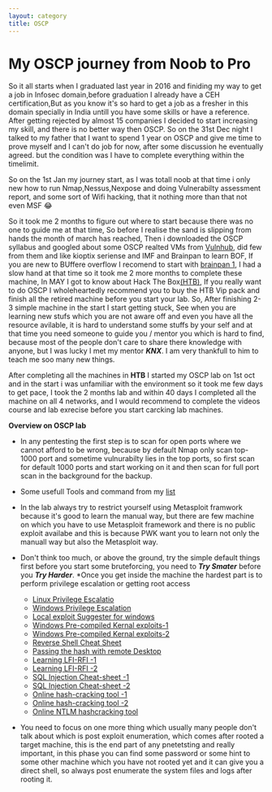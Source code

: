 ```yaml
---
layout: category
title: OSCP
---
```


<h1 Class="message">
  My OSCP journey from Noob to Pro
</h1>

So it all starts when I graduated last year in 2016 and finiding my way to get a job in Infosec domain,before graduation I already have a CEH certification,But as you know it's so hard to get a job as a fresher in this domain specially in India untill you have some skills or have a reference. After getting rejected by almost 15 companies I decided to start increasing my skill, and there is no better way then OSCP. So on the 31st Dec night I talked to my father that I want to spend 1 year on OSCP and give me time to prove myself and I can't do job for now, after some discussion he eventually agreed. but the condition was I have to complete everything within the timelimit.

So on the 1st Jan my journey start, as I was totall noob at that time i only new how to run Nmap,Nessus,Nexpose and doing Vulnerabilty assessment report, and some sort of Wifi hacking, that it nothing more than that not even MSF 😂

So it took me 2 months to figure out where to start because there was no one to guide me at that time, So before I realise the sand is slipping from hands the month of march has reached, Then i downloaded the OSCP syllabus and googled about some OSCP realted VMs from [Vulnhub](http://www.abatchy.com/2017/02/oscp-like-vulnhub-vms), did few from them and like kioptix seriense and IMF and Brainpan to learn BOF, If you are new to BUffere overflow I recomend to start with [brainpan 1](https://www.vulnhub.com/entry/brainpan-1,51/), I had a slow hand at that time so it took me 2 more months to complete these machine, In MAY I got to know about Hack The Box[(HTB)](https://www.hackthebox.eu), If you really want to do OSCP I wholeheartedly recommend you to buy the HTB Vip pack and finish all the retired machine before you start your lab. So, After finishing 2-3 simple machine in the start I start getting stuck, See when you are learning new stufs which you are not aware off and even you have all the resource avilable, it is hard to understand some stuffs by your self and at that time you need someone to guide you / mentor you which is hard to find, because most of the people don't care to share there knowledge with anyone, but I was lucky I met my mentor _**KNX**_. I am very thankfull to him to teach me soo many new things.

After completing all the machines in **HTB** I started my OSCP lab on 1st oct and in the start i was unfamiliar with the environment so it took me few days to get pace, I took the 2 months lab and within 40 days I completed all the machine on all 4 networks, and I would recommend to complete the videos course and lab exrecise before you start carcking lab machines.

**Overview on OSCP lab**
* In any pentesting the first step is to scan for open ports where we cannot afford to be wrong, because by default Nmap only scan top-1000 port and sometime vulnurabilty lies in the top ports, so first scan for default 1000 ports and start working on it and then scan for full port scan in the background for the backup.
* Some usefull Tools and command from my [list](https://teckk2.github.io/2017/12/12/OSCP-Tools-and-commands.html)
* In the lab always try to restrict yourself using Metasploit framwork because it's good to learn the manual way, but there are few machine on which you have to use Metasploit framework and there is no public exploit availabe and this is because PWK want you to learn not only the manuall way but also the Metasploit way.
* Don't think too much, or above the ground, try the simple default things first before you start some bruteforcing, you need to _**Try Smater**_ before you _**Try Harder**_.
*Once you get inside the machine the hardest part is to perform privilege escalation or getting root access
  * [Linux Privilege Escalatio](https://blog.g0tmi1k.com/2011/08/basic-linux-privilege-escalation/)
  * [Windows Privilege Escalation](http://www.fuzzysecurity.com/tutorials/16.html)
  * [Local exploit Suggester for windows](https://pentestlab.blog/2017/04/24/windows-kernel-exploits/)
  * [Windows Pre-compiled Kernal exploits-1](https://github.com/abatchy17/WindowsExploits)
  * [Windows Pre-compiled Kernal exploits-2](https://github.com/SecWiki/windows-kernel-exploits)
  * [Reverse Shell Cheat Sheet](http://pentestmonkey.net/cheat-sheet/shells/reverse-shell-cheat-sheet)
  * [Passing the hash with remote Desktop](https://www.kali.org/penetration-testing/passing-hash-remote-desktop/)
  * [Learning LFI-RFI -1](https://www.hackersonlineclub.com/lfi-rfi/)
  * [Learning LFI-RFI -2](https://0xzoidberg.wordpress.com/category/security/lfi-rfi/)
  * [SQL Injection Cheat-sheet -1](http://resources.infosecinstitute.com/backdoor-sql-injection/)
  * [SQL Injection Cheat-sheet -2](http://resources.infosecinstitute.com/backdoor-sql-injection/)
  * [Online hash-cracking tool -1](https://crackstation.net)
  * [Online hash-cracking tool -2](https://hashkiller.co.uk)
  * [Online NTLM hashcracking tool](http://md5decrypt.net/en/Ntlm/)
  
* You need to focus on one more thing which usually many people don't talk about which is post exploit enumeration, which comes after rooted a target machine, this is the end part of any pnetetsting and really important, in this phase you can find some password or some hint to some other machine which you have not rooted yet and it can give you a direct shell, so always post enumerate the system files and logs after rooting it.
